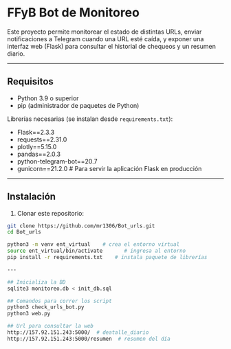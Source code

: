 # FFyB Bot de Monitoreo

Este proyecto permite monitorear el estado de distintas URLs, enviar notificaciones a Telegram cuando una URL esté caída, y exponer una interfaz web (Flask) para consultar el historial de chequeos y un resumen diario.

---

## Requisitos

- Python 3.9 o superior
- pip (administrador de paquetes de Python)

Librerías necesarias (se instalan desde `requirements.txt`):
- Flask==2.3.3
- requests==2.31.0
- plotly==5.15.0
- pandas==2.0.3
- python-telegram-bot==20.7
- gunicorn==21.2.0  # Para servir la aplicación Flask en producción

---

## Instalación

1. Clonar este repositorio:

```bash
git clone https://github.com/mr1306/Bot_urls.git
cd Bot_urls

python3 -m venv ent_virtual    # crea el entorno virtual 
source ent_virtual/bin/activate       # ingresa al entorno
pip install -r requirements.txt    # instala paquete de librerías

---

## Inicializa la BD
sqlite3 monitoreo.db < init_db.sql

## Comandos para correr los script
python3 check_urls_bot.py
python3 web.py

## Url para consultar la web
http://157.92.151.243:5000/  # deatalle_diario
http://157.92.151.243:5000/resumen  # resumen del día


